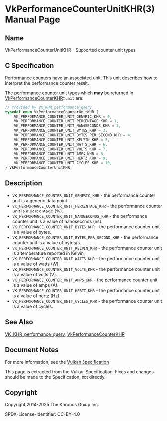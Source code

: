 # VkPerformanceCounterUnitKHR(3) Manual Page

## Name

VkPerformanceCounterUnitKHR - Supported counter unit types



## [](#_c_specification)C Specification

Performance counters have an associated unit. This unit describes how to interpret the performance counter result.

The performance counter unit types which **may** be returned in [VkPerformanceCounterKHR](https://registry.khronos.org/vulkan/specs/latest/man/html/VkPerformanceCounterKHR.html)::`unit` are:

```c++
// Provided by VK_KHR_performance_query
typedef enum VkPerformanceCounterUnitKHR {
    VK_PERFORMANCE_COUNTER_UNIT_GENERIC_KHR = 0,
    VK_PERFORMANCE_COUNTER_UNIT_PERCENTAGE_KHR = 1,
    VK_PERFORMANCE_COUNTER_UNIT_NANOSECONDS_KHR = 2,
    VK_PERFORMANCE_COUNTER_UNIT_BYTES_KHR = 3,
    VK_PERFORMANCE_COUNTER_UNIT_BYTES_PER_SECOND_KHR = 4,
    VK_PERFORMANCE_COUNTER_UNIT_KELVIN_KHR = 5,
    VK_PERFORMANCE_COUNTER_UNIT_WATTS_KHR = 6,
    VK_PERFORMANCE_COUNTER_UNIT_VOLTS_KHR = 7,
    VK_PERFORMANCE_COUNTER_UNIT_AMPS_KHR = 8,
    VK_PERFORMANCE_COUNTER_UNIT_HERTZ_KHR = 9,
    VK_PERFORMANCE_COUNTER_UNIT_CYCLES_KHR = 10,
} VkPerformanceCounterUnitKHR;
```

## [](#_description)Description

- `VK_PERFORMANCE_COUNTER_UNIT_GENERIC_KHR` - the performance counter unit is a generic data point.
- `VK_PERFORMANCE_COUNTER_UNIT_PERCENTAGE_KHR` - the performance counter unit is a percentage (%).
- `VK_PERFORMANCE_COUNTER_UNIT_NANOSECONDS_KHR` - the performance counter unit is a value of nanoseconds (ns).
- `VK_PERFORMANCE_COUNTER_UNIT_BYTES_KHR` - the performance counter unit is a value of bytes.
- `VK_PERFORMANCE_COUNTER_UNIT_BYTES_PER_SECOND_KHR` - the performance counter unit is a value of bytes/s.
- `VK_PERFORMANCE_COUNTER_UNIT_KELVIN_KHR` - the performance counter unit is a temperature reported in Kelvin.
- `VK_PERFORMANCE_COUNTER_UNIT_WATTS_KHR` - the performance counter unit is a value of watts (W).
- `VK_PERFORMANCE_COUNTER_UNIT_VOLTS_KHR` - the performance counter unit is a value of volts (V).
- `VK_PERFORMANCE_COUNTER_UNIT_AMPS_KHR` - the performance counter unit is a value of amps (A).
- `VK_PERFORMANCE_COUNTER_UNIT_HERTZ_KHR` - the performance counter unit is a value of hertz (Hz).
- `VK_PERFORMANCE_COUNTER_UNIT_CYCLES_KHR` - the performance counter unit is a value of cycles.

## [](#_see_also)See Also

[VK\_KHR\_performance\_query](https://registry.khronos.org/vulkan/specs/latest/man/html/VK_KHR_performance_query.html), [VkPerformanceCounterKHR](https://registry.khronos.org/vulkan/specs/latest/man/html/VkPerformanceCounterKHR.html)

## [](#_document_notes)Document Notes

For more information, see the [Vulkan Specification](https://registry.khronos.org/vulkan/specs/latest/html/vkspec.html#VkPerformanceCounterUnitKHR)

This page is extracted from the Vulkan Specification. Fixes and changes should be made to the Specification, not directly.

## [](#_copyright)Copyright

Copyright 2014-2025 The Khronos Group Inc.

SPDX-License-Identifier: CC-BY-4.0